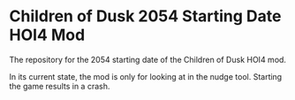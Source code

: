 # Children of Dusk 2054 Starting Date HOI4 Mod
The repository for the 2054 starting date of the Children of Dusk HOI4 mod.

In its current state, the mod is only for looking at in the nudge tool. Starting the game results in a crash.
